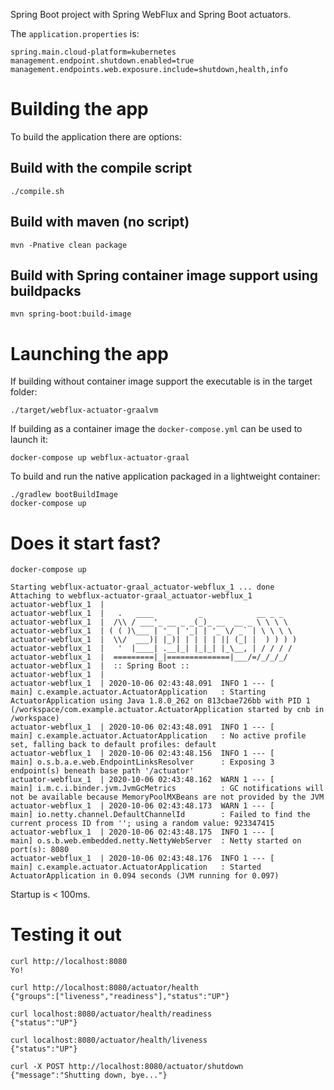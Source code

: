 Spring Boot project with Spring WebFlux and Spring Boot actuators.

The `application.properties` is:

```
spring.main.cloud-platform=kubernetes
management.endpoint.shutdown.enabled=true
management.endpoints.web.exposure.include=shutdown,health,info
```

# Building the app

To build the application there are options:

## Build with the compile script

```
./compile.sh
```

## Build with maven (no script)

```
mvn -Pnative clean package
```

## Build with Spring container image support using buildpacks

```
mvn spring-boot:build-image
```

# Launching the app

If building without container image support the executable is in the target folder:

```
./target/webflux-actuator-graalvm
```

If building as a container image the `docker-compose.yml` can be used to launch it:

```
docker-compose up webflux-actuator-graal
```


To build and run the native application packaged in a lightweight container:
```
./gradlew bootBuildImage
docker-compose up
```

# Does it start fast?

```
docker-compose up

Starting webflux-actuator-graal_actuator-webflux_1 ... done
Attaching to webflux-actuator-graal_actuator-webflux_1
actuator-webflux_1  |
actuator-webflux_1  |   .   ____          _            __ _ _
actuator-webflux_1  |  /\\ / ___'_ __ _ _(_)_ __  __ _ \ \ \ \
actuator-webflux_1  | ( ( )\___ | '_ | '_| | '_ \/ _` | \ \ \ \
actuator-webflux_1  |  \\/  ___)| |_)| | | | | || (_| |  ) ) ) )
actuator-webflux_1  |   '  |____| .__|_| |_|_| |_\__, | / / / /
actuator-webflux_1  |  =========|_|==============|___/=/_/_/_/
actuator-webflux_1  |  :: Spring Boot ::
actuator-webflux_1  |
actuator-webflux_1  | 2020-10-06 02:43:48.091  INFO 1 --- [           main] c.example.actuator.ActuatorApplication   : Starting ActuatorApplication using Java 1.8.0_262 on 813cbae726bb with PID 1 (/workspace/com.example.actuator.ActuatorApplication started by cnb in /workspace)
actuator-webflux_1  | 2020-10-06 02:43:48.091  INFO 1 --- [           main] c.example.actuator.ActuatorApplication   : No active profile set, falling back to default profiles: default
actuator-webflux_1  | 2020-10-06 02:43:48.156  INFO 1 --- [           main] o.s.b.a.e.web.EndpointLinksResolver      : Exposing 3 endpoint(s) beneath base path '/actuator'
actuator-webflux_1  | 2020-10-06 02:43:48.162  WARN 1 --- [           main] i.m.c.i.binder.jvm.JvmGcMetrics          : GC notifications will not be available because MemoryPoolMXBeans are not provided by the JVM
actuator-webflux_1  | 2020-10-06 02:43:48.173  WARN 1 --- [           main] io.netty.channel.DefaultChannelId        : Failed to find the current process ID from ''; using a random value: 923347415
actuator-webflux_1  | 2020-10-06 02:43:48.175  INFO 1 --- [           main] o.s.b.web.embedded.netty.NettyWebServer  : Netty started on port(s): 8080
actuator-webflux_1  | 2020-10-06 02:43:48.176  INFO 1 --- [           main] c.example.actuator.ActuatorApplication   : Started ActuatorApplication in 0.094 seconds (JVM running for 0.097)
```

Startup is < 100ms.


# Testing it out

```
curl http://localhost:8080
Yo!

curl http://localhost:8080/actuator/health
{"groups":["liveness","readiness"],"status":"UP"}

curl localhost:8080/actuator/health/readiness
{"status":"UP"}

curl localhost:8080/actuator/health/liveness
{"status":"UP"}

curl -X POST http://localhost:8080/actuator/shutdown
{"message":"Shutting down, bye..."}
```
